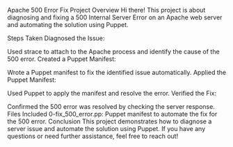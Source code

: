 Apache 500 Error Fix Project
Overview
Hi there! This project is about diagnosing and fixing a 500 Internal Server Error on an Apache web server and automating the solution using Puppet.

Steps Taken
Diagnosed the Issue:

Used strace to attach to the Apache process and identify the cause of the 500 error.
Created a Puppet Manifest:

Wrote a Puppet manifest to fix the identified issue automatically.
Applied the Puppet Manifest:

Used Puppet to apply the manifest and resolve the error.
Verified the Fix:

Confirmed the 500 error was resolved by checking the server response.
Files Included
0-fix_500_error.pp: Puppet manifest to automate the fix for the 500 error.
Conclusion
This project demonstrates how to diagnose a server issue and automate the solution using Puppet. If you have any questions or need further assistance, feel free to reach out!
